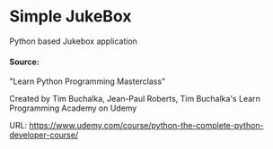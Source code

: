 # Simple JukeBox 
Python based Jukebox application
#### Source: 
"Learn Python Programming Masterclass" 

Created by Tim Buchalka, Jean-Paul Roberts, Tim Buchalka's Learn Programming Academy on Udemy

URL: https://www.udemy.com/course/python-the-complete-python-developer-course/
